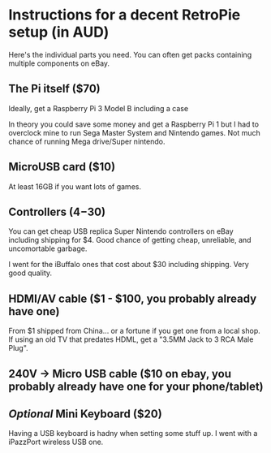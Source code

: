 # Instructions for a decent RetroPie setup (in AUD)
Here's the individual parts you need.  You can often get packs containing multiple components on eBay.

## The Pi itself ($70)
Ideally, get a Raspberry Pi 3 Model B including a case

In theory you could save some money and get a Raspberry Pi 1 but I had to overclock mine to run Sega Master System and Nintendo games.  Not much chance of running Mega drive/Super nintendo.

## MicroUSB card ($10)
At least 16GB if you want lots of games.

## Controllers ($4-$30)
You can get cheap USB replica Super Nintendo controllers on eBay including shipping for $4.  Good chance of getting cheap, unreliable, and uncomortable garbage.

I went for the iBuffalo ones that cost about $30 including shipping.  Very good quality.

## HDMI/AV cable ($1 - $100, you probably already have one)
From $1 shipped from China... or a fortune if you get one from a local shop.  If using an old TV that predates HDML, get a "3.5MM Jack to 3 RCA Male Plug".

## 240V -> Micro USB cable ($10 on ebay, you probably already have one for your phone/tablet)

## *Optional* Mini Keyboard ($20)
Having a USB keyboard is hadny when setting some stuff up.  I went with a iPazzPort wireless USB one.
 
